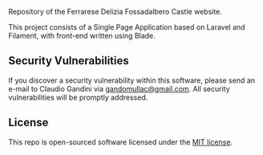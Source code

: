Repository of the Ferrarese Delizia Fossadalbero Castle website.

This project consists of a Single Page Application based on Laravel and Filament, with front-end written using Blade.

## Security Vulnerabilities

If you discover a security vulnerability within this software, please send an e-mail to Claudio Gandini via [gandomullac@gmail.com](mailto:gandomullac@gmail.com). All security vulnerabilities will be promptly addressed.

## License

This repo is open-sourced software licensed under the [MIT license](https://opensource.org/licenses/MIT).
